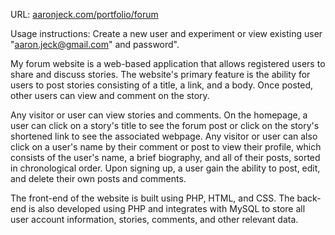 URL: [aaronjeck.com/portfolio/forum](https://aaronjeck.com/portfolio/forum)

Usage instructions: Create a new user and experiment or view existing user "aaron.jeck@gmail.com" and password".

My forum website is a web-based application that allows registered users to share and discuss stories. The website's primary feature is the ability for users to post stories consisting of a title, a link, and a body. Once posted, other users can view and comment on the story.

Any visitor or user can view stories and comments. On the homepage, a user can click on a story's title to see the forum post or click on the story's shortened link to see the associated webpage. Any visitor or user can also click on a user's name by their comment or post to view their profile, which consists of the user's name, a brief biography, and all of their posts, sorted in chronological order. Upon signing up, a user gain the ability to post, edit, and delete their own posts and comments.

The front-end of the website is built using PHP, HTML, and CSS. The back-end is also developed using PHP and integrates with MySQL to store all user account information, stories, comments, and other relevant data. 
